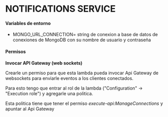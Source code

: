 # NOTIFICATIONS SERVICE

#### Variables de entorno

- MONGO_URL_CONNECTION= string de conexion a base de datos de conexiones de MongoDB con su nombre de usuario y contraseña

#### Permisos

**Invocar API Gateway (web sockets)**

Crearle un permiso para que esta lambda pueda invocar Api Gateway de websockets para enviarle eventos a los clientes conectados.

Para esto tengo que entrar al rol de la lambda ("Configuration" -> "Execution role") y agregarle una politica.

Esta politica tiene que tener el permiso _execute-api:ManageConnections_ y apuntar al Api Gateway
